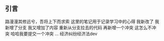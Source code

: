 ## 引言
路漫漫其修远兮，吾将上下而求索
这里的笔记用于记录学习中的心得
我新改了
我新增了分支
我又增加了内容
重新从分支拉去的代码
再新增一个冲突
这怎么不冲突
哈哈我要提交一个冲突
...
经济纠纷经济法dev
